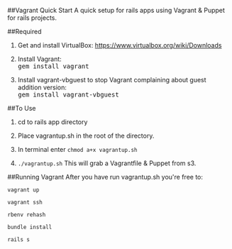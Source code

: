 ##Vagrant Quick Start
A quick setup for rails apps using Vagrant & Puppet for rails projects.

##Required
1. Get and install VirtualBox: https://www.virtualbox.org/wiki/Downloads

2. Install Vagrant:  
	<tt>gem install vagrant</tt>

3. Install vagrant-vbguest to stop Vagrant complaining about guest addition version:  
	<tt>gem install vagrant-vbguest</tt>

##To Use
1. cd to rails app directory

2. Place vagrantup.sh in the root of the directory.

3. In terminal enter <code>chmod a+x vagrantup.sh</code>

4. <code>./vagrantup.sh</code>
This will grab a Vagrantfile & Puppet from s3.

##Running Vagrant
After you have run vagrantup.sh you're free to:

<code>vagrant up</code>

<code>vagrant ssh</code>

<code>rbenv rehash</code>

<code>bundle install</code>

<code>rails s</code>


